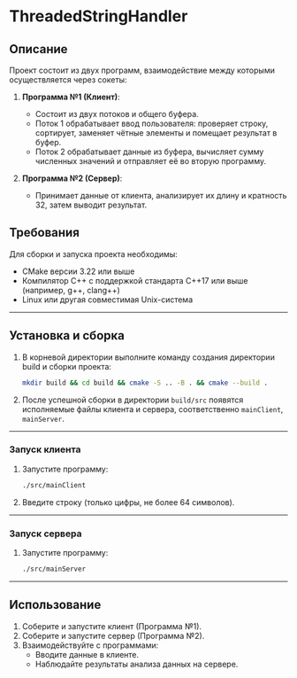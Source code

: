 # ThreadedStringHandler

## Описание

Проект состоит из двух программ, взаимодействие между которыми осуществляется через сокеты:

1. **Программа №1 (Клиент)**:
   - Состоит из двух потоков и общего буфера.
   - Поток 1 обрабатывает ввод пользователя: проверяет строку, сортирует, заменяет чётные элементы и помещает результат в буфер.
   - Поток 2 обрабатывает данные из буфера, вычисляет сумму численных значений и отправляет её во вторую программу.

2. **Программа №2 (Сервер)**:
   - Принимает данные от клиента, анализирует их длину и кратность 32, затем выводит результат.

## Требования

Для сборки и запуска проекта необходимы:

- CMake версии 3.22 или выше
- Компилятор C++ с поддержкой стандарта C++17 или выше (например, g++, clang++)
- Linux или другая совместимая Unix-система

---

## Установка и сборка

1. В корневой директории выполните команду создания директории build и сборки проекта:

   ```bash
   mkdir build && cd build && cmake -S .. -B . && cmake --build .
   ```

3. После успешной сборки в директории `build/src` появятся исполняемые файлы клиента и сервера, соответственно `mainClient`, `mainServer`.

---

### Запуск клиента

1. Запустите программу:

   ```bash
   ./src/mainClient
   ```

2. Введите строку (только цифры, не более 64 символов).

---

### Запуск сервера

1. Запустите программу:

   ```bash
   ./src/mainServer
   ```

---

## Использование

1. Соберите и запустите клиент (Программа №1).
2. Соберите и запустите сервер (Программа №2).
3. Взаимодействуйте с программами:
   - Вводите данные в клиенте.
   - Наблюдайте результаты анализа данных на сервере.
